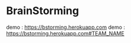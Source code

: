 # BrainStorming

demo : https://bstorming.herokuapp.com
demo : https://bstorming.herokuapp.com#TEAM_NAME
